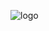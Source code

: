 ![logo]([https://github.com/starboy011/starboy011/blob/main/github-header-image.png](https://github.com/starboy011/starboy011/blob/main/github-header-image.png)https://github.com/starboy011/starboy011/blob/main/github-header-image.png)
